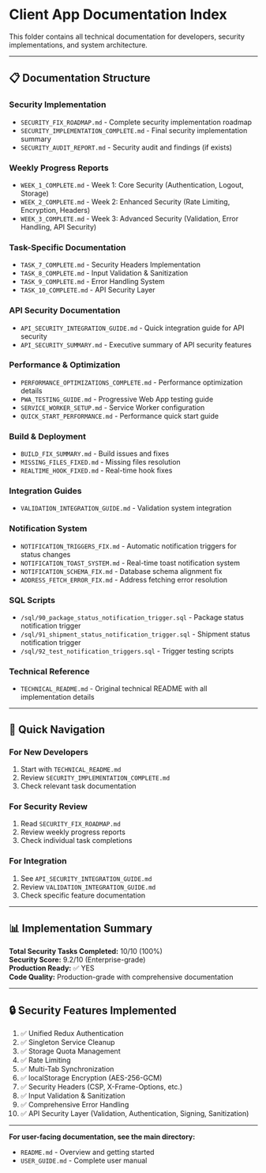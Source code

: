 # Client App Documentation Index

This folder contains all technical documentation for developers, security implementations, and system architecture.

---

## 📋 Documentation Structure

### Security Implementation
- `SECURITY_FIX_ROADMAP.md` - Complete security implementation roadmap
- `SECURITY_IMPLEMENTATION_COMPLETE.md` - Final security implementation summary
- `SECURITY_AUDIT_REPORT.md` - Security audit and findings (if exists)

### Weekly Progress Reports
- `WEEK_1_COMPLETE.md` - Week 1: Core Security (Authentication, Logout, Storage)
- `WEEK_2_COMPLETE.md` - Week 2: Enhanced Security (Rate Limiting, Encryption, Headers)
- `WEEK_3_COMPLETE.md` - Week 3: Advanced Security (Validation, Error Handling, API Security)

### Task-Specific Documentation
- `TASK_7_COMPLETE.md` - Security Headers Implementation
- `TASK_8_COMPLETE.md` - Input Validation & Sanitization
- `TASK_9_COMPLETE.md` - Error Handling System
- `TASK_10_COMPLETE.md` - API Security Layer

### API Security Documentation
- `API_SECURITY_INTEGRATION_GUIDE.md` - Quick integration guide for API security
- `API_SECURITY_SUMMARY.md` - Executive summary of API security features

### Performance & Optimization
- `PERFORMANCE_OPTIMIZATIONS_COMPLETE.md` - Performance optimization details
- `PWA_TESTING_GUIDE.md` - Progressive Web App testing guide
- `SERVICE_WORKER_SETUP.md` - Service Worker configuration
- `QUICK_START_PERFORMANCE.md` - Performance quick start guide

### Build & Deployment
- `BUILD_FIX_SUMMARY.md` - Build issues and fixes
- `MISSING_FILES_FIXED.md` - Missing files resolution
- `REALTIME_HOOK_FIXED.md` - Real-time hook fixes

### Integration Guides
- `VALIDATION_INTEGRATION_GUIDE.md` - Validation system integration

### Notification System
- `NOTIFICATION_TRIGGERS_FIX.md` - Automatic notification triggers for status changes
- `NOTIFICATION_TOAST_SYSTEM.md` - Real-time toast notification system
- `NOTIFICATION_SCHEMA_FIX.md` - Database schema alignment fix
- `ADDRESS_FETCH_ERROR_FIX.md` - Address fetching error resolution

### SQL Scripts
- `/sql/90_package_status_notification_trigger.sql` - Package status notification trigger
- `/sql/91_shipment_status_notification_trigger.sql` - Shipment status notification trigger
- `/sql/92_test_notification_triggers.sql` - Trigger testing scripts

### Technical Reference
- `TECHNICAL_README.md` - Original technical README with all implementation details

---

## 🎯 Quick Navigation

### For New Developers
1. Start with `TECHNICAL_README.md`
2. Review `SECURITY_IMPLEMENTATION_COMPLETE.md`
3. Check relevant task documentation

### For Security Review
1. Read `SECURITY_FIX_ROADMAP.md`
2. Review weekly progress reports
3. Check individual task completions

### For Integration
1. See `API_SECURITY_INTEGRATION_GUIDE.md`
2. Review `VALIDATION_INTEGRATION_GUIDE.md`
3. Check specific feature documentation

---

## 📊 Implementation Summary

**Total Security Tasks Completed:** 10/10 (100%)  
**Security Score:** 9.2/10 (Enterprise-grade)  
**Production Ready:** ✅ YES  
**Code Quality:** Production-grade with comprehensive documentation

---

## 🔒 Security Features Implemented

1. ✅ Unified Redux Authentication
2. ✅ Singleton Service Cleanup
3. ✅ Storage Quota Management
4. ✅ Rate Limiting
5. ✅ Multi-Tab Synchronization
6. ✅ localStorage Encryption (AES-256-GCM)
7. ✅ Security Headers (CSP, X-Frame-Options, etc.)
8. ✅ Input Validation & Sanitization
9. ✅ Comprehensive Error Handling
10. ✅ API Security Layer (Validation, Authentication, Signing, Sanitization)

---

**For user-facing documentation, see the main directory:**
- `README.md` - Overview and getting started
- `USER_GUIDE.md` - Complete user manual

